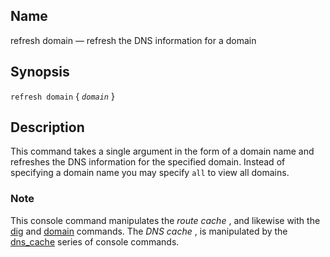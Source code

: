<a name="console_commands.refresh_domain"></a>
## Name

refresh domain — refresh the DNS information for a domain

## Synopsis

`refresh domain` { *`domain`* }

<a name="idp13604272"></a>
## Description

This command takes a single argument in the form of a domain name and refreshes the DNS information for the specified domain. Instead of specifying a domain name you may specify `all` to view all domains.

### Note

This console command manipulates the *route cache* , and likewise with the [dig](console_commands.dig.php "dig") and [domain](console_commands.domain.php "domain") commands. The *DNS cache* , is manipulated by the [dns_cache](console_commands.dns_cache.php "dns_cache") series of console commands.
